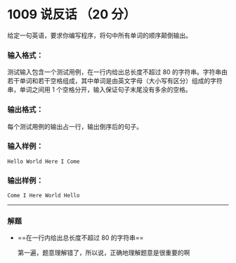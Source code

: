 # 1009 说反话 （20 分）

给定一句英语，要求你编写程序，将句中所有单词的顺序颠倒输出。

### 输入格式：

测试输入包含一个测试用例，在一行内给出总长度不超过 80 的字符串。字符串由若干单词和若干空格组成，其中单词是由英文字母（大小写有区分）组成的字符串，单词之间用 1 个空格分开，输入保证句子末尾没有多余的空格。

### 输出格式：

每个测试用例的输出占一行，输出倒序后的句子。

### 输入样例：

```in
Hello World Here I Come
```

### 输出样例：

```out
Come I Here World Hello
```

***

### 解题

* ==在一行内给出总长度不超过 80 的字符串==     

  第一遍，题意理解错了，所以说，正确地理解题意是很重要的啊



```c

```


